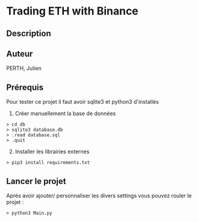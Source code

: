 # Trading ETH with Binance

## Description 

## Auteur
PERTH, Julien

## Prérequis 

Pour tester ce projet il faut avoir sqlite3 et python3 d'installés
1. Créer manuellement la base de données 
````
> cd db
> sqlite3 database.db
> .read database.sql
> .quit

````
2. Installer les librairies externes
````
> pip3 install requirements.txt

````

## Lancer le projet
Après avoir ajouter/ personnaliser les divers settings vous pouvez rouler le projet :

````
> python3 Main.py

````
